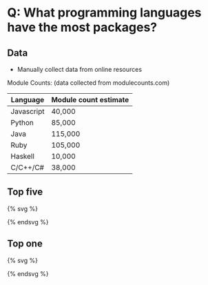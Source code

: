 # Q: What programming languages have the most packages?

## Data

* Manually collect data from online resources

Module Counts: (data collected from modulecounts.com) 

| Language | Module count estimate |
| -- | -- |
| Javascript | 40,000 |
| Python | 85,000 |
| Java | 115,000 |
| Ruby | 105,000 |
| Haskell | 10,000 |
| C/C++/C# | 38,000 |

## Top five

{% svg %}

<!-- barchart with five bars -->
<rect x="0" width="20" height="115" style="fill:rgb(0,0,255);stroke-width:3;stroke:rgb(0,0,0)" />
<rect x="30" width="20" height="105" style="fill:rgb(0,0,255);stroke-width:3;stroke:rgb(0,0,0)" />
<rect x="60" width="20" height="85" style="fill:rgb(0,0,255);stroke-width:3;stroke:rgb(0,0,0)" />
<rect x="90" width="20" height="40" style="fill:rgb(0,0,255);stroke-width:3;stroke:rgb(0,0,0)" />
<rect x="120" width="20" height="38" style="fill:rgb(0,0,255);stroke-width:3;stroke:rgb(0,0,0)" />

{% endsvg %}

## Top one

{% svg %}

<!-- same barchart, but the top is highlighted, using css -->
<rect x="0" width="20" height="115" style="fill:rgb(255,0,0);stroke-width:3;stroke:rgb(0,0,0)" />
<rect x="30" width="20" height="105" style="fill:rgb(0,0,255);stroke-width:3;stroke:rgb(0,0,0)" />
<rect x="60" width="20" height="85" style="fill:rgb(0,0,255);stroke-width:3;stroke:rgb(0,0,0)" />
<rect x="90" width="20" height="40" style="fill:rgb(0,0,255);stroke-width:3;stroke:rgb(0,0,0)" />
<rect x="120" width="20" height="38" style="fill:rgb(0,0,255);stroke-width:3;stroke:rgb(0,0,0)" />
{% endsvg %}
